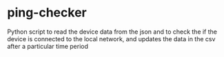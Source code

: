 # ping-checker
Python script to read the device data from the json and to check the if the device is connected to the local network, and updates the data in the csv after a particular time period
